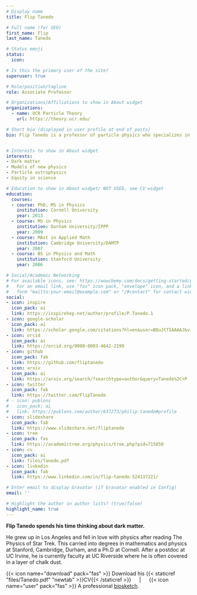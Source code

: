 ```yaml
---
# Display name
title: Flip Tanedo

# Full name (for SEO)
first_name: Flip
last_name: Tanedo

# Status emoji
status:
  icon:  

# Is this the primary user of the site?
superuser: true

# Role/position/tagline
role: Associate Professor

# Organizations/Affiliations to show in About widget
organizations:
  - name: UCR Particle Theory
    url: https://theory.ucr.edu/

# Short bio (displayed in user profile at end of posts)
bio: Flip Tanedo is a professor of particle physics who specializes in theoretical descriptions of dark matter.


# Interests to show in About widget
interests:
- Dark matter
- Models of new physics
- Particle astrophysics
- Equity in science

# Education to show in About widget/ NOT USED, see CV widget
education:
  courses:
  - course: PhD, MS in Physics
    institution: Cornell University
    year: 2013
  - course: MS in Physics
    institution: Durham University/IPPP
    year: 2009
  - course: MAst in Applied Math
    institution: Cambridge University/DAMTP
    year: 2007
  - course: BS in Physics and Math 
    institution: Stanford University
    year: 2006

# Social/Academic Networking
# For available icons, see: https://wowchemy.com/docs/getting-started/page-builder/#icons
#   For an email link, use "fas" icon pack, "envelope" icon, and a link in the
#   form "mailto:your-email@example.com" or "/#contact" for contact widget.
social:
- icon: inspire
  icon_pack: ai
  link: https://inspirehep.net/author/profile/P.Tanedo.1
- icon: google-scholar
  icon_pack: ai
  link: https://scholar.google.com/citations?hl=en&user=BQuJtTIAAAAJ&view_op=list_works&sortby=pubdate
- icon: orcid
  icon_pack: ai
  link: https://orcid.org/0000-0003-4642-2199
- icon: github
  icon_pack: fab
  link: https://github.com/fliptanedo
- icon: arxiv
  icon_pack: ai
  link: https://arxiv.org/search/?searchtype=author&query=Tanedo%2C+P
- icon: twitter
  icon_pack: fab
  link: https://twitter.com/FlipTanedo
# - icon: publons
#   icon_pack: ai
#   link: https://publons.com/author/637273/philip-tanedo#profile
- icon: slideshare
  icon_pack: fab
  link: https://www.slideshare.net/fliptanedo
- icon: tree
  icon_pack: fas
  link: https://academictree.org/physics/tree.php?pid=715850
- icon: cv
  icon_pack: ai
  link: files/Tanedo.pdf
- icon: linkedin
  icon_pack: fab
  link: https://www.linkedin.com/in/flip-tanedo-524137221/

# Enter email to display Gravatar (if Gravatar enabled in Config)
email: ''

# Highlight the author in author lists? (true/false)
highlight_name: true
---
```


**Flip Tanedo spends his time thinking about dark matter.**

He grew up in Los Angeles and fell in love with physics after reading The Physics of Star Trek. This carried into degrees in mathematics and physics at Stanford, Cambridge, Durham, and a Ph.D at Cornell. After a postdoc at UC Irvine, he is currently faculty at UC Riverside where he is often covered in a layer of chalk dust.

{{< icon name="download" pack="fas" >}} Download his {{< staticref "files/Tanedo.pdf" "newtab" >}}CV{{< /staticref >}} 
&emsp; | &emsp;
{{< icon name="user" pack="fas" >}} A professional <a href="./post/bio/">biosketch</a>.
